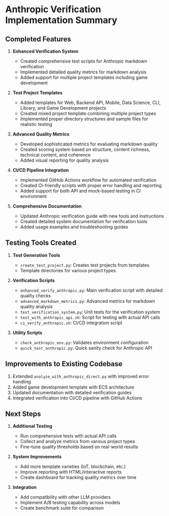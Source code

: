 # Anthropic Verification Implementation Summary

## Completed Features

1. **Enhanced Verification System**
   - Created comprehensive test scripts for Anthropic markdown verification
   - Implemented detailed quality metrics for markdown analysis
   - Added support for multiple project templates including game development

2. **Test Project Templates**
   - Added templates for Web, Backend API, Mobile, Data Science, CLI, Library, and Game Development projects
   - Created mixed project template combining multiple project types
   - Implemented proper directory structures and sample files for realistic testing

3. **Advanced Quality Metrics**
   - Developed sophisticated metrics for evaluating markdown quality
   - Created scoring system based on structure, content richness, technical content, and coherence
   - Added visual reporting for quality analysis

4. **CI/CD Pipeline Integration**
   - Implemented GitHub Actions workflow for automated verification
   - Created CI-friendly scripts with proper error handling and reporting
   - Added support for both API and mock-based testing in CI environment

5. **Comprehensive Documentation**
   - Updated Anthropic verification guide with new tools and instructions
   - Created detailed system documentation for verification tools
   - Added usage examples and troubleshooting guides

## Testing Tools Created

1. **Test Generation Tools**
   - `create_test_project.py`: Creates test projects from templates
   - Template directories for various project types

2. **Verification Scripts**
   - `enhanced_verify_anthropic.py`: Main verification script with detailed quality checks
   - `advanced_markdown_metrics.py`: Advanced metrics for markdown quality analysis
   - `test_verification_system.py`: Unit tests for the verification system
   - `test_with_anthropic_api.sh`: Script for testing with actual API calls
   - `ci_verify_anthropic.sh`: CI/CD integration script

3. **Utility Scripts**
   - `check_anthropic_env.py`: Validates environment configuration
   - `quick_test_anthropic.py`: Quick sanity check for Anthropic API

## Improvements to Existing Codebase

1. Extended `analyze_with_anthropic_direct.py` with improved error handling
2. Added game development template with ECS architecture
3. Updated documentation with detailed verification guides
4. Integrated verification into CI/CD pipeline with GitHub Actions

## Next Steps

1. **Additional Testing**
   - Run comprehensive tests with actual API calls
   - Collect and analyze metrics from various project types
   - Fine-tune quality thresholds based on real-world results

2. **System Improvements**
   - Add more template varieties (IoT, blockchain, etc.)
   - Improve reporting with HTML/interactive reports
   - Create dashboard for tracking quality metrics over time

3. **Integration**
   - Add compatibility with other LLM providers
   - Implement A/B testing capability across models
   - Create benchmark suite for comparison

